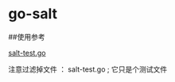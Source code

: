 # go-salt


##使用参考

[salt-test.go](https://github.com/fandaye/go-salt/blob/master/salt-test.go)

注意过滤掉文件 ： salt-test.go  ; 它只是个测试文件
